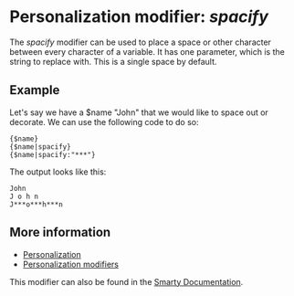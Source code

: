 # Personalization modifier: *spacify*

The *spacify* modifier can be used to place a space or other character 
between every character of a variable. It has one parameter, which is the 
string to replace with. This is a single space by default.

## Example

Let's say we have a $name "John" that we would like to space out or 
decorate. We can use the following code to do so:

    {$name}
    {$name|spacify}
    {$name|spacify:"***"}
    
The output looks like this:

    John
    J o h n
    J***o***h***n

## More information

* [Personalization](./personalization)
* [Personalization modifiers](./personalization-modifiers)

This modifier can also be found in the [Smarty Documentation]().
